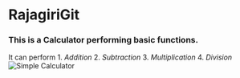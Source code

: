 # RajagiriGit
### This is a **Calculator** performing basic functions.
It can perform 1. *Addition* 2. *Subtraction* 3. *Multiplication* 4. *Division*
![Simple Calculator](https://calculator-1.com/images/screens/simple_calculator.png)
